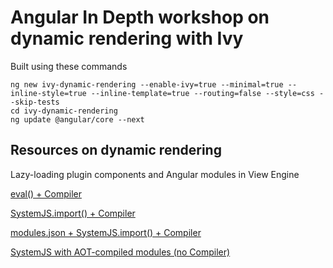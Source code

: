 # Angular In Depth workshop on dynamic rendering with Ivy
Built using these commands

```
ng new ivy-dynamic-rendering --enable-ivy=true --minimal=true --inline-style=true --inline-template=true --routing=false --style=css --skip-tests
cd ivy-dynamic-rendering
ng update @angular/core --next
```

## Resources on dynamic rendering
Lazy-loading plugin components and Angular modules in View Engine

[eval() + Compiler](https://github.com/kirjs/angular-dynamic-module-loading/blob/master/src/app/app.component.ts)

[SystemJS.import() + Compiler](https://stackoverflow.com/a/50395048/1071200)

[modules.json + SystemJS.import() + Compiler](https://github.com/lmeijdam/angular-umd-dynamic-example)

[SystemJS with AOT-compiled modules (no Compiler)](https://stackoverflow.com/a/45506470/1071200)

[<script type="module"> + dynamic import() with fallback to SystemJS.import()](https://medium.com/@camille_hdl/dynamic-import-of-es6-modules-with-fallback-to-systemjs-c72b30b8225e)

[Here is what you need to know about dynamic components in Angular by Max Koretskyi](https://blog.angularindepth.com/here-is-what-you-need-to-know-about-dynamic-components-in-angular-ac1e96167f9e)

[It's Alive! Dynamic components in Angular by Shmula Jacobs](https://youtu.be/q2Exs-82tkw)
